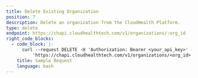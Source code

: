 ```yaml
---
title: Delete Existing Organization
position: 7
description: Delete an organization from the CloudHealth Platform.
type: delete
endpoint: https://chapi.cloudhealthtech.com/v1/organizations/:org_id
right_code_blocks:
  - code_block: |-
      curl --request DELETE -H 'Authorization: Bearer <your_api_key>' -H 'Content-Type: application/json' -d
          'https://chapi.cloudhealthtech.com/v1/organizations/<org_id>'
    title: Sample Request
    language: bash
---
```

